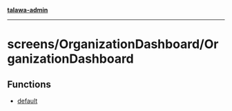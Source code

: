 [**talawa-admin**](../../../README.md)

***

# screens/OrganizationDashboard/OrganizationDashboard

## Functions

- [default](functions/default.md)
